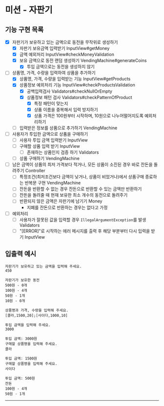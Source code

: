 # 미션 - 자판기

## 기능 구현 목록

- [x] 자판기가 보유하고 있는 금액으로 동전을 무작위로 생성하기
    - [x] 자판기 보유금액 입력받기 InputView#getMoney
    - [x] 금액 예외처리 InputView#checkMoneyValidation
    - [x] 보유 금액으로 동전 랜덤 생성하기 VendingMachine#generateCoins
        - [x] 투입 금액으로는 동전을 생성하지 않기
- [ ] 상품명, 가격, 수량을 입력하여 상품을 추가하기
    - [x] 상품명, 가격, 수량을 입력받는 기능 InputView#getProducts
    - [x] 상품정보 예외처리 기능 InputView#checkProductsValidation
        - [x] 공백입력검사 Validators#checkNullOrEmpty
        - [x] 상품정보 패턴 검사 Validators#checkPatternOfProduct
            - [x] 특정 패턴이 맞는지
            - [x] 상품 이름을 중복해서 입력 방지하기
            - [x] 상품 가격은 100원부터 시작하며, 10원으로 나누어떨어지도록 예외처리하기
    - [ ] 입력받은 정보를 상품으로 추가하기 VendingMachine
- [ ] 사용자가 투입한 금액으로 상품을 구매하기
    - [ ] 사용자 투입 금액 입력받기 InputView
    - [ ] 구매할 상품 입력 받기 InputView
        - [ ] 존재하는 상품인지 검증 하기 Validators
    - [ ] 상품 구매하기 VendingMachine
- [ ] 남은 금액이 상품의 최저 가격보다 적거나, 모든 상품이 소진된 경우 바로 잔돈을 돌려주기 Controller
    - [ ] 특정조건(최저조건보다 금액이 낮거나, 상품이 비었거나)에서 상품구매 종료하는 반복문 구현 VendingMachine
    - [ ] 잔돈을 반환할 수 없는 경우 잔돈으로 반환할 수 있는 금액만 반환하기
    - [ ] 잔돈을 돌려줄 때 현재 보유한 최소 개수의 동전으로 돌려주기
    - [ ] 반환되지 않은 금액은 자판기에 남기기 Money
        - 지폐를 잔돈으로 반환하는 경우는 없다고 가정
- [ ] 예외처리
    - [ ] 사용자가 잘못된 값을 입력할 경우 `IllegalArgumentException`를 발생 Validators
    - [ ] "[ERROR]"로 시작하는 에러 메시지를 출력 후 해당 부분부터 다시 입력을 받기 InputView

## 입출력 예시

```
자판기가 보유하고 있는 금액을 입력해 주세요.
450

자판기가 보유한 동전
500원 - 0개
100원 - 4개
50원 - 1개
10원 - 0개

상품명과 가격, 수량을 입력해 주세요.
[콜라,1500,20];[사이다,1000,10]

투입 금액을 입력해 주세요.
3000

투입 금액: 3000원
구매할 상품명을 입력해 주세요.
콜라

투입 금액: 1500원
구매할 상품명을 입력해 주세요.
사이다

투입 금액: 500원
잔돈
100원 - 4개
50원 - 1개
```

---
